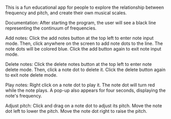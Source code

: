 This is a fun educational app for people to explore the relationship between frequency and pitch, and create their own musical scales.

Documentation:
After starting the program, the user will see a black line representing the continuum of frequencies. 

Add notes: 
Click the add notes button at the top left to enter note input mode. 
Then, click anywhere on the screen to add note dots to the line. 
The note dots will be colored blue.
Click the add button again to exit note input mode.

Delete notes:
Click the delete notes button at the top left to enter note delete mode. 
Then, click a note dot to delete it. 
Click the delete button again to exit note delete mode.

Play notes:
Right click on a note dot to play it. 
The note dot will turn red while the note plays.
A pop-up also appears for four seconds, displaying the note's frequency.

Adjust pitch:
Click and drag on a note dot to adjust its pitch.
Move the note dot left to lower the pitch.
Move the note dot right to raise the pitch. 

